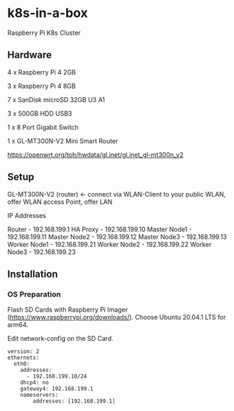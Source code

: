 # k8s-in-a-box
Raspberry Pi K8s Cluster

## Hardware

4 x Raspberry Pi 4 2GB

3 x Raspberry Pi 4 8GB

7 x SanDisk microSD 32GB U3 A1

3 x 500GB HDD USB3

1 x 8 Port Gigabit Switch

1 x GL-MT300N-V2 Mini Smart Router

https://openwrt.org/toh/hwdata/gl.inet/gl.inet_gl-mt300n_v2

## Setup

GL-MT300N-V2 (router) <- connect via WLAN-Client to your public WLAN, offer WLAN access Point, offer LAN

IP Addresses

Router - 192.168.199.1
HA Proxy - 192.168.199.10
Master Node1 - 192.168.199.11
Master Node2 - 192.168.199.12
Master Node3 - 192.168.199.13
Worker Node1 - 192.168.199.21
Worker Node2 - 192.168.199.22
Worker Node3 - 192.168.199.23



## Installation

### OS Preparation

Flash SD Cards with Raspberry Pi Imager (https://www.raspberrypi.org/downloads/). Choose Ubuntu 20.04.1 LTS for arm64.

Edit network-config on the SD Card.

```
version: 2
ethernets:
  eth0:
    addresses:
      - 192.168.199.10/24
    dhcp4: no
    gateway4: 192.168.199.1
    nameservers:
        addresses: [192.168.199.1]
```


